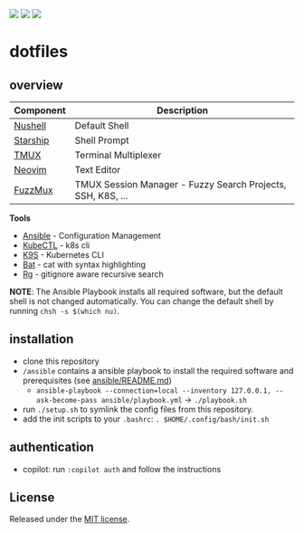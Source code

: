 <a href="https://dotfyle.com/PhilippHeuer/dotfiles-config-nvim"><img src="https://dotfyle.com/PhilippHeuer/dotfiles-config-nvim/badges/leaderkey?style=flat-square" /></a>
<a href="https://dotfyle.com/PhilippHeuer/dotfiles-config-nvim"><img src="https://dotfyle.com/PhilippHeuer/dotfiles-config-nvim/badges/plugins?style=flat-square" /></a>
<a href="https://dotfyle.com/PhilippHeuer/dotfiles-config-nvim"><img src="https://dotfyle.com/PhilippHeuer/dotfiles-config-nvim/badges/plugin-manager?style=flat-square" /></a>

# dotfiles

## overview

| Component                                          | Description                                                 |
| -------------------------------------------------- | ----------------------------------------------------------- |
| [Nushell](https://www.nushell.sh)                  | Default Shell                                               |
| [Starship](https://starship.rs/)                   | Shell Prompt                                                |
| [TMUX](https://en.wikipedia.org/wiki/Tmux)         | Terminal Multiplexer                                        |
| [Neovim](https://neovim.io/)                       | Text Editor                                                 |
| [FuzzMux](https://github.com/PhilippHeuer/fuzzmux) | TMUX Session Manager - Fuzzy Search Projects, SSH, K8S, ... |

**Tools**

- [Ansible](https://www.ansible.com/) - Configuration Management
- [KubeCTL](https://kubernetes.io/de/docs/tasks/tools/install-kubectl/) - k8s cli
- [K9S](https://github.com/derailed/k9s) - Kubernetes CLI
- [Bat](https://github.com/sharkdp/bat) - cat with syntax highlighting
- [Rg](https://github.com/BurntSushi/ripgrep) - gitignore aware recursive search

**NOTE**: The Ansible Playbook installs all required software, but the default shell is not changed automatically. You can change the default shell by running `chsh -s $(which nu)`.

## installation

- clone this repository
- `/ansible` contains a ansible playbook to install the required software and prerequisites (see [ansible/README.md](ansible/README.md))
  - `ansible-playbook --connection=local --inventory 127.0.0.1, --ask-become-pass ansible/playbook.yml` -> `./playbook.sh`
- run `./setup.sh` to symlink the config files from this repository.
- add the init scripts to your `.bashrc`: `. $HOME/.config/bash/init.sh`

## authentication

- copilot: run `:copilot auth` and follow the instructions

## License

Released under the [MIT license](./LICENSE).
